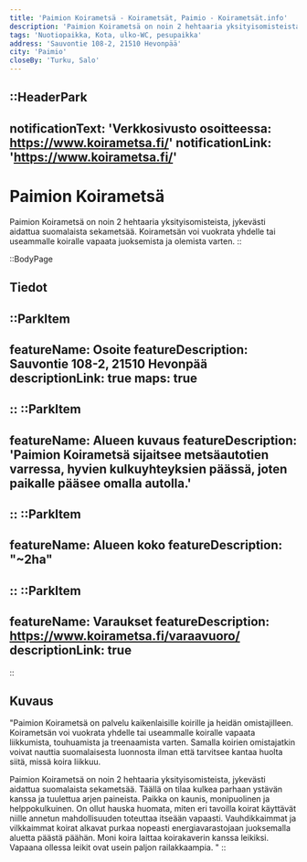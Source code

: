 ```yaml
---
title: 'Paimion Koirametsä - Koirametsät, Paimio - Koirametsät.info'
description: 'Paimion Koirametsä on noin 2 hehtaaria yksityisomisteista, jykevästi aidattua suomalaista sekametsää. Koirametsän voi vuokrata yhdelle tai useammalle koiralle vapaata juoksemista ja olemista varten.'
tags: 'Nuotiopaikka, Kota, ulko-WC, pesupaikka'
address: 'Sauvontie 108-2, 21510 Hevonpää'
city: 'Paimio'
closeBy: 'Turku, Salo'
---
```


::HeaderPark
---
notificationText: 'Verkkosivusto osoitteessa: https://www.koirametsa.fi/'
notificationLink: 'https://www.koirametsa.fi/'
---
# Paimion Koirametsä
Paimion Koirametsä on noin 2 hehtaaria yksityisomisteista, jykevästi aidattua suomalaista sekametsää. Koirametsän voi vuokrata yhdelle tai useammalle koiralle vapaata juoksemista ja olemista varten. 
::

::BodyPage
## Tiedot
::ParkItem
---
featureName: Osoite
featureDescription: Sauvontie 108-2, 21510 Hevonpää
descriptionLink: true
maps: true
---
::
::ParkItem
---
featureName: Alueen kuvaus
featureDescription: 'Paimion Koirametsä sijaitsee metsäautotien varressa, hyvien kulkuyhteyksien päässä, joten paikalle pääsee omalla autolla.'
---
::
::ParkItem
---
featureName: Alueen koko
featureDescription: "~2ha"
---
::
::ParkItem
---
featureName: Varaukset
featureDescription: https://www.koirametsa.fi/varaavuoro/
descriptionLink: true
---
::
## Kuvaus

"Paimion Koirametsä on palvelu kaikenlaisille koirille ja heidän omistajilleen. Koirametsän voi vuokrata yhdelle tai useammalle koiralle vapaata liikkumista, touhuamista ja treenaamista varten. Samalla koirien omistajatkin voivat nauttia suomalaisesta luonnosta ilman että tarvitsee kantaa huolta siitä, missä koira liikkuu. 

Paimion Koirametsä on noin 2 hehtaaria yksityisomisteista, jykevästi aidattua suomalaista sekametsää. Täällä on tilaa kulkea parhaan ystävän kanssa ja tuulettua arjen paineista. Paikka on kaunis, monipuolinen ja helppokulkuinen. On ollut hauska huomata, miten eri tavoilla koirat käyttävät niille annetun mahdollisuuden toteuttaa itseään vapaasti. Vauhdikkaimmat ja vilkkaimmat koirat alkavat purkaa nopeasti energiavarastojaan juoksemalla aluetta päästä päähän. Moni koira laittaa koirakaverin kanssa leikiksi. Vapaana ollessa leikit ovat usein paljon railakkaampia. "
::